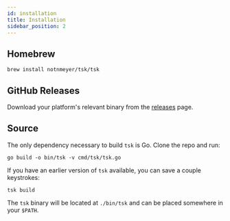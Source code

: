 ```yaml
---
id: installation
title: Installation
sidebar_position: 2
---
```


## Homebrew

```
brew install notnmeyer/tsk/tsk
```

## GitHub Releases

Download your platform's relevant binary from the [releases](https://github.com/notnmeyer/tsk/releases) page.

## Source

The only dependency necessary to build `tsk` is Go. Clone the repo and run:

```shell
go build -o bin/tsk -v cmd/tsk/tsk.go
```

If you have an earlier version of `tsk` available, you can save a couple keystrokes:

```shell
tsk build
```

The `tsk` binary will be located at `./bin/tsk` and can be placed somewhere in your `$PATH`.
